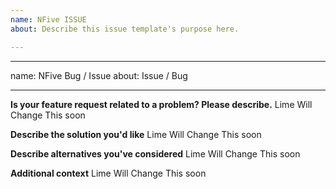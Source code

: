 ```yaml
---
name: NFive ISSUE
about: Describe this issue template's purpose here.

---
```


---
name: NFive Bug / Issue
about: Issue / Bug 

---

**Is your feature request related to a problem? Please describe.**
Lime Will Change This soon 

**Describe the solution you'd like**
Lime Will Change This soon 

**Describe alternatives you've considered**
Lime Will Change This soon 

**Additional context**
Lime Will Change This soon 
